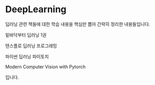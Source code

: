 # DeepLearning
딥러닝 관련 책들에 대한 학습 내용을 핵심만 뽑아 간략히 정리한 내용들입니다.

밑바닥부터 딥러닝 1권

텐스플로 딥러닝 프로그래밍

파이썬 딥러닝 파이토치

Modern Computer Vision with Pytorch

입니다.
